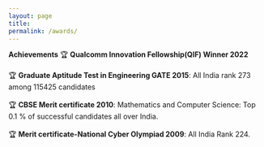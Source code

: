 ```yaml
---
layout: page
title: 
permalink: /awards/
---
```


**Achievements**
🏆 **Qualcomm Innovation Fellowship(QIF) Winner 2022**
<br/> <br/>
🏆 **Graduate Aptitude Test in Engineering GATE 2015**: All India rank 273 among 115425 candidates
<br/> <br/>
🏆 **CBSE Merit certificate 2010**: Mathematics and Computer Science: Top 0.1 % of successful candidates all over India. 
<br/><br/>
🏆 **Merit certificate-National Cyber Olympiad 2009**:  All India Rank 224.



